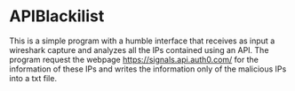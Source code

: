 # APIBlackilist
This is a simple program with a humble interface that receives as input a wireshark capture and analyzes all the IPs contained using
an API. The program request the webpage https://signals.api.auth0.com/ for the information of these IPs and writes the information 
only of the malicious IPs into a txt file.
